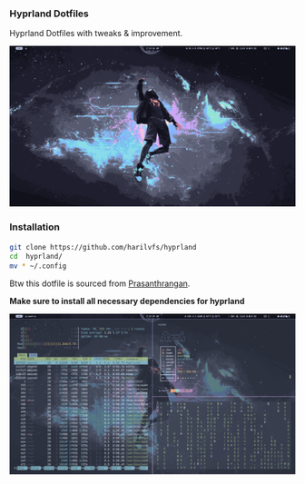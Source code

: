 ### Hyprland Dotfiles

Hyprland Dotfiles with tweaks & improvement.

![screenshot](/preview/241022_00h26m45s_screenshot.png)

### Installation

```bash
git clone https://github.com/harilvfs/hyprland 
cd  hyprland/
mv * ~/.config
```

Btw this dotfile is sourced from [Prasanthrangan](https://github.com/prasanthrangan/hyprdots).

**Make sure to install all necessary dependencies for hyprland**

![screenshot](/preview/241022_00h29m17s_screenshot.png)

